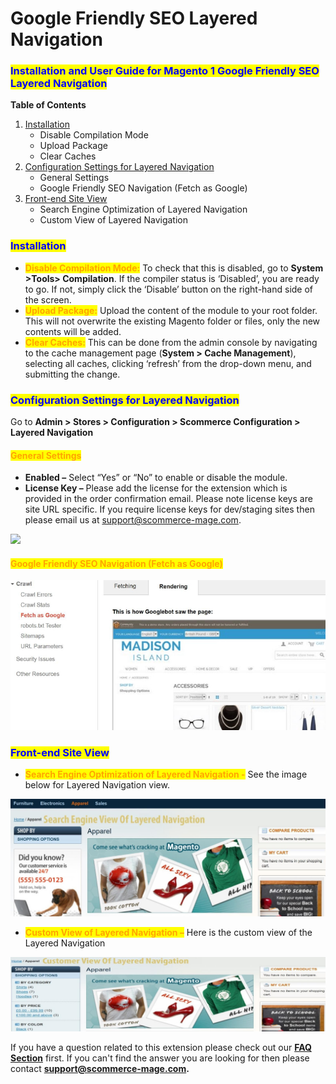 # Google Friendly SEO Layered Navigation

### <mark style="color:blue;">Installation and User Guide for Magento 1 Google Friendly SEO Layered Navigation</mark>

**Table of Contents**

1. [Installation ](google-friendly-seo-layered-navigation.md#\_bookmark0)
   * Disable Compilation Mode&#x20;
   * Upload Package&#x20;
   * Clear Caches&#x20;
2. [Configuration Settings for Layered Navigation ](google-friendly-seo-layered-navigation.md#\_bookmark4)
   * General Settings&#x20;
   * Google Friendly SEO Navigation (Fetch as Google)&#x20;
3. [Front-end Site View ](google-friendly-seo-layered-navigation.md#\_bookmark6)
   * Search Engine Optimization of Layered Navigation&#x20;
   * Custom View of Layered Navigation&#x20;

### <mark style="color:blue;">Installation</mark> <a href="#bookmark0" id="bookmark0"></a>

* <mark style="color:orange;">**Disable Compilation Mode:**</mark> To check that this is disabled, go to **System >Tools> Compilation**. If the compiler status is ‘Disabled’, you are ready to go. If not, simply click the ‘Disable’ button on the right-hand side of the screen.
* <mark style="color:orange;">**Upload Package:**</mark> Upload the content of the module to your root folder. This will not overwrite the existing Magento folder or files, only the new contents will be added.
* <mark style="color:orange;">**Clear Caches:**</mark> This can be done from the admin console by navigating to the cache management page (**System > Cache Management**), selecting all caches, clicking ‘refresh’ from the drop-down menu, and submitting the change.

### <mark style="color:blue;">Configuration Settings for Layered Navigation</mark> <a href="#bookmark4" id="bookmark4"></a>

Go to **Admin > Stores > Configuration > Scommerce Configuration > Layered Navigation**

#### <mark style="color:orange;">General Settings</mark> <a href="#bookmark5" id="bookmark5"></a>

* **Enabled –** Select “Yes” or “No” to enable or disable the module.
* **License Key –** Please add the license for the extension which is provided in the order confirmation email. Please note license keys are site URL specific. If you require license keys for dev/staging sites then please email us at [support@scommerce-mage.com](mailto:support@scommerce-mage.com).

![](../../.gitbook/assets/freindly\_general.jpg)

#### <mark style="color:orange;">Google Friendly SEO Navigation (Fetch as Google)</mark> <a href="#bookmark6" id="bookmark6"></a>

![](../../.gitbook/assets/frendly1.jpg)

### <mark style="color:blue;">Front-end Site View</mark> <a href="#bookmark7" id="bookmark7"></a>

* <mark style="color:orange;">**Search Engine Optimization of Layered Navigation -**</mark> See the image below for Layered Navigation view.

![](<../../.gitbook/assets/3 (42)>)

* <mark style="color:orange;">**Custom View of Layered Navigation –**</mark> Here is the custom view of the Layered Navigation

![](<../../.gitbook/assets/4 (50)>)

If you have a question related to this extension please check out our [**FAQ Section**](https://www.scommerce-mage.com/google-friendly-layered-navigation.html#faq) first. If you can't find the answer you are looking for then please contact [**support@scommerce-mage.com**](mailto:core@scommerce-mage.com)**.**
